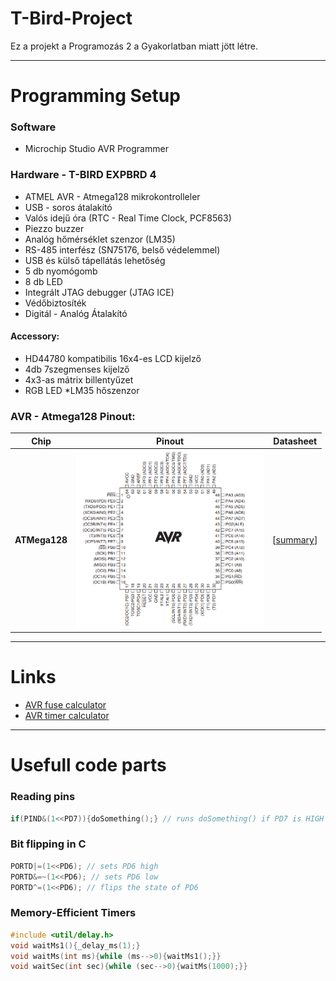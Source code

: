 # T-Bird-Project
 Ez a projekt a Programozás 2 a Gyakorlatban miatt jött létre.


-----------------------------------------------------
# Programming Setup



### Software
* Microchip Studio AVR Programmer

### Hardware - T-BIRD EXPBRD 4
* ATMEL AVR - Atmega128 mikrokontrolleler
* USB - soros átalakító
* Valós idejű óra (RTC - Real Time Clock, PCF8563)
* Piezzo buzzer
* Analóg hőmérséklet szenzor (LM35)
* RS-485 interfész (SN75176, belső védelemmel)
* USB és külső tápellátás lehetőség
* 5 db nyomógomb
* 8 db LED
* Integrált JTAG debugger (JTAG ICE)
* Védőbiztosíték
* Digitál - Analóg Átalakító
#### Accessory:
* HD44780 kompatibilis 16x4-es LCD kijelző
* 4db 7szegmenses kijelző
* 4x3-as mátrix billentyűzet
* RGB LED
*LM35 hőszenzor

### AVR - Atmega128 Pinout:

Chip|Pinout|Datasheet
---|---|---
**ATMega128**|<img width="300" src="resources/atmega128_pinout.png">|[[summary](https://ww1.microchip.com/downloads/en/DeviceDoc/doc2467.pdf)]



-----------------------------------------------------
# Links
* [AVR fuse calculator](http://www.engbedded.com/fusecalc)
* [AVR timer calculator](http://eleccelerator.com/avr-timer-calculator/)

-----------------------------------------------------
# Usefull code parts

### Reading pins
```C
if(PIND&(1<<PD7)){doSomething();} // runs doSomething() if PD7 is HIGH
```

### Bit flipping in C
```c
PORTD|=(1<<PD6); // sets PD6 high
PORTD&=~(1<<PD6); // sets PD6 low
PORTD^=(1<<PD6); // flips the state of PD6
```

### Memory-Efficient Timers
```C
#include <util/delay.h>
void waitMs1(){_delay_ms(1);}
void waitMs(int ms){while (ms-->0){waitMs1();}}
void waitSec(int sec){while (sec-->0){waitMs(1000);}}
```
